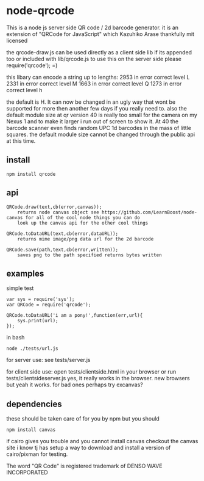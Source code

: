 node-qrcode
===========


This is a node js server side QR code / 2d barcode generator.
it is an extension of "QRCode for JavaScript" which Kazuhiko Arase thankfully mit licensed

the qrcode-draw.js can be used  directly as a client side lib if its appended too or included with lib/qrcode.js
to use this on the server side please require('qrcode'); =)

this libary can encode a string up to lengths:
2953 in error correct level L
2331 in error correct level M
1663 in error correct level Q
1273 in error correct level h

the default is H. 
It can now be changed in an ugly way that wont be supported for more then another few days if you really need to.
also the default module size at qr version 40 is really too small for the camera on my Nexus 1 and to make it larger i run out of screen to show it. At 40 the barcode scanner even finds random UPC 1d barcodes in the mass of little squares.
the default module size cannot be changed through the public api at this time.

install
-------

	npm install qrcode

api
---
	QRCode.draw(text,cb(error,canvas));
		returns node canvas object see https://github.com/LearnBoost/node-canvas for all of the cool node things you can do
		look up the canvas api for the other cool things

	QRCode.toDataURL(text,cb(error,dataURL));
		returns mime image/png data url for the 2d barcode 

	QRCode.save(path,text,cb(error,written));
		saves png to the path specified returns bytes written
	
examples
--------
simple test

	var sys = require('sys');
	var QRCode = require('qrcode');

	QRCode.toDataURL('i am a pony!',function(err,url){
		sys.print(url);
	});

in bash

	node ./tests/url.js


for server use:
see tests/server.js

for client side use:
open tests/clientside.html in your browser
or run tests/clientsideserver.js
yes, it really works in the browser. new browsers but yeah it works.
for bad ones perhaps try excanvas?

dependencies
------------
these should be taken care of for you by npm but you should

	npm install canvas

if cairo gives you trouble and you cannot install canvas checkout the canvas site i know tj has setup a way to download and install a version of cairo/pixman for testing.

The word "QR Code" is registered trademark of 
DENSO WAVE INCORPORATED